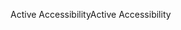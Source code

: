 <span data-ttu-id="b2b8d-101">Active Accessibility</span><span class="sxs-lookup"><span data-stu-id="b2b8d-101">Active Accessibility</span></span>